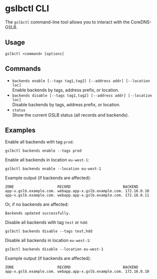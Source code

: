 # gslbctl CLI

The `gslbctl` command-line tool allows you to interact with the CoreDNS-GSLB.

## Usage

```
gslbctl <command> [options]
```

## Commands

- `backends enable [--tags tag1,tag2] [--address addr] [--location loc]`  
  Enable backends by tags, address prefix, or location.
- `backends disable [--tags tag1,tag2] [--address addr] [--location loc]`  
  Disable backends by tags, address prefix, or location.
- `status`  
  Show the current GSLB status (all records and backends).

## Examples

Enable all backends with tag `prod`:
```
gslbctl backends enable --tags prod
```
Enable all backends in location `eu-west-1`:
```
gslbctl backends enable --location eu-west-1
```
Example output (if backends are affected):
```
ZONE                    RECORD                        BACKEND
app-x.gslb.example.com. webapp.app-x.gslb.example.com. 172.16.0.10
app-x.gslb.example.com. webapp.app-x.gslb.example.com. 172.16.0.11
```
Or, if no backends are affected:
```
Backends updated successfully.
```

Disable all backends with tag `test` or `hdd`:
```
gslbctl backends disable --tags test,hdd
```
Disable all backends in location `eu-west-1`:
```
gslbctl backends disable --location eu-west-1
```
Example output (if backends are affected):
```
ZONE                    RECORD                        BACKEND
app-x.gslb.example.com. webapp.app-x.gslb.example.com. 172.16.0.10
```